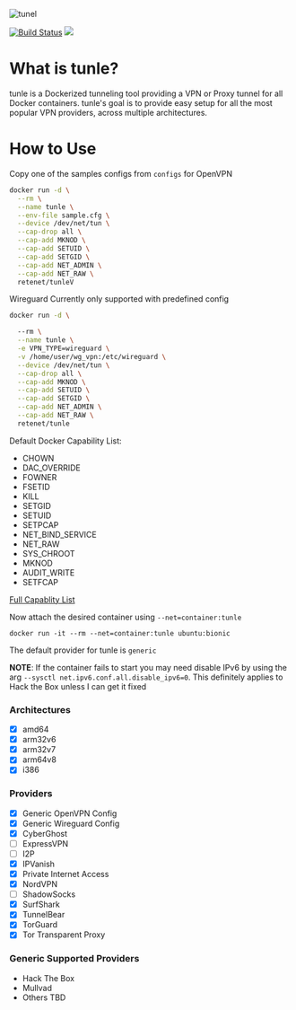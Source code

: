 ![tunel](https://raw.githubusercontent.com/retenet/tunle/master/assets/logo.png)

[![Build Status](https://travis-ci.org/retenet/tunle.svg?branch=master)](https://travis-ci.org/retenet/tunle)
[![](https://images.microbadger.com/badges/image/retenet/tunle.svg)](https://microbadger.com/images/retenet/tunle "Get your own image badge on microbadger.com")

# What is tunle?

tunle is a Dockerized tunneling tool providing a VPN or Proxy tunnel for all Docker containers. tunle's goal is to provide easy setup for all the most popular VPN providers, across multiple architectures.

# How to Use

Copy one of the samples configs from `configs` for OpenVPN

```bash
docker run -d \
  --rm \
  --name tunle \
  --env-file sample.cfg \
  --device /dev/net/tun \
  --cap-drop all \
  --cap-add MKNOD \
  --cap-add SETUID \
  --cap-add SETGID \
  --cap-add NET_ADMIN \
  --cap-add NET_RAW \
  retenet/tunleV
```

Wireguard Currently only supported with predefined config
```bash
docker run -d \

  --rm \
  --name tunle \
  -e VPN_TYPE=wireguard \
  -v /home/user/wg_vpn:/etc/wireguard \
  --device /dev/net/tun \
  --cap-drop all \
  --cap-add MKNOD \
  --cap-add SETUID \
  --cap-add SETGID \
  --cap-add NET_ADMIN \
  --cap-add NET_RAW \
  retenet/tunle
```


Default Docker Capability List:
* CHOWN
* DAC_OVERRIDE
* FOWNER
* FSETID
* KILL
* SETGID
* SETUID
* SETPCAP
* NET_BIND_SERVICE
* NET_RAW
* SYS_CHROOT
* MKNOD
* AUDIT_WRITE
* SETFCAP

[Full Capablity List](https://man7.org/linux/man-pages/man7/capabilities.7.html)

Now attach the desired container using `--net=container:tunle`
```
docker run -it --rm --net=container:tunle ubuntu:bionic
```

The default provider for tunle is `generic`

**NOTE**: If the container fails to start you may need disable IPv6 by using the arg `--sysctl net.ipv6.conf.all.disable_ipv6=0`. This definitely applies to Hack the Box unless I can get it fixed

### Architectures

- [x] amd64
- [x] arm32v6
- [x] arm32v7
- [x] arm64v8
- [x] i386

### Providers

- [x] Generic OpenVPN Config
- [x] Generic Wireguard Config
- [x] CyberGhost
- [ ] ExpressVPN
- [ ] I2P
- [x] IPVanish
- [x] Private Internet Access
- [x] NordVPN
- [ ] ShadowSocks
- [x] SurfShark
- [x] TunnelBear
- [x] TorGuard
- [x] Tor Transparent Proxy

### Generic Supported Providers

- Hack The Box
- Mullvad
- Others TBD


